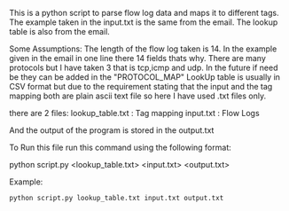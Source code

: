 This is a python script to parse flow log data and maps it to different tags. The example taken in the input.txt is the same from the email. The lookup table is also from the email.

Some Assumptions:
The length of the flow log taken is 14. In the example given in the email in one line there 14 fields thats why.
There are many protocols but I have taken 3 that is tcp,icmp and udp. In the future if need be they can be added in the "PROTOCOL_MAP"
LookUp table is usually in CSV format but due to the requirement stating that the input and the tag mapping both are plain ascii text file so here I have used .txt files only.

there are 2 files:
lookup_table.txt : Tag mapping
input.txt : Flow Logs

And the output of the program is stored in the output.txt

To Run this file run this command using the following format:

python script.py <lookup_table.txt> <input.txt> <output.txt>

Example:
```
python script.py lookup_table.txt input.txt output.txt
```
